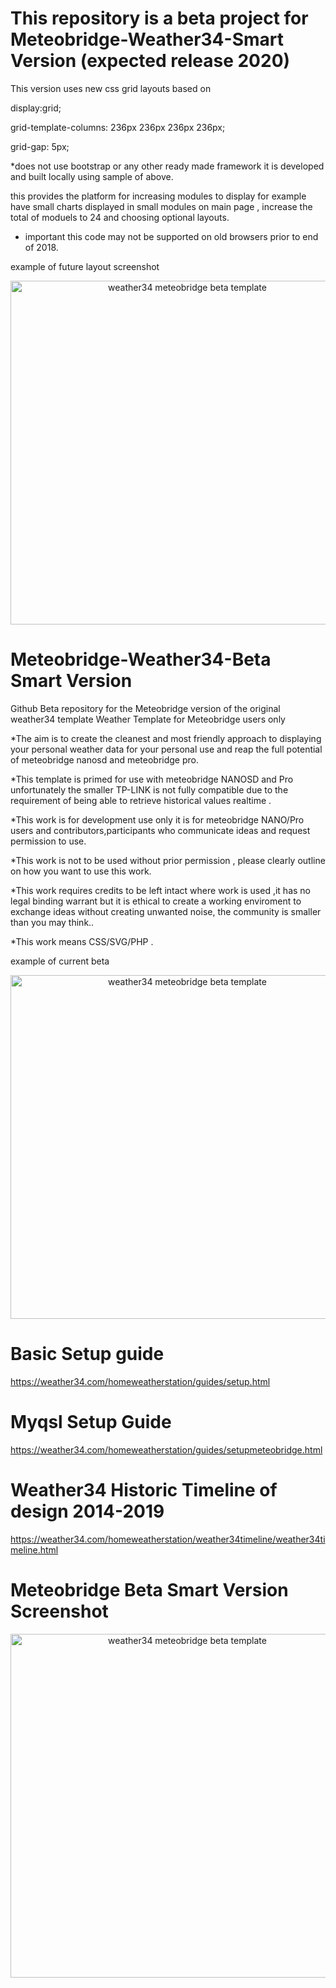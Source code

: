 # This repository is a beta project for Meteobridge-Weather34-Smart Version (expected release 2020)

This version uses new css grid layouts based on 

  display:grid;
  
  grid-template-columns: 236px 236px 236px 236px;
  
  grid-gap: 5px;
  
  *does not use bootstrap or any other ready made framework it is developed and built locally using sample of above.

this provides the platform for increasing modules to display for example have small charts displayed in small modules
on main page , increase the total of moduels to 24 and choosing optional layouts.
* important this code may not be supported on old browsers prior to end of 2018.

example of future layout screenshot 

<p align="center">
  <img src="https://res.cloudinary.com/brian-underdown/image/upload/v1557736951/december2019_mqrll6.png" width="550" title="weather34 meteobridge beta template "> 
</p>

# Meteobridge-Weather34-Beta Smart Version
Github Beta repository for the Meteobridge version of the original weather34 template 
Weather Template for Meteobridge users only 

*The aim is to create the cleanest and most friendly approach to displaying your personal
weather data for your personal use and reap the full potential of meteobridge nanosd and meteobridge pro.

*This template is primed for use with meteobridge NANOSD and Pro unfortunately the smaller TP-LINK is not
fully compatible due to the requirement of being able to retrieve historical values realtime .

*This work is for development use only it is for meteobridge NANO/Pro users and contributors,participants who communicate
ideas and request permission to use.

*This work is not to be used without prior permission , please clearly outline on how you want to use this work.

*This work requires credits to be left intact where work is used ,it has no legal binding warrant but it is ethical
to create a working enviroment to exchange ideas without creating unwanted noise, the community is smaller than you may think..

*This work means CSS/SVG/PHP .

example of current beta

<p align="center">
  <img src="https://res.cloudinary.com/brian-underdown/image/upload/v1559632919/Beta_aqbm0a.png" width="550" title="weather34 meteobridge beta template "> 
</p>


# Basic Setup guide 
https://weather34.com/homeweatherstation/guides/setup.html

# Myqsl Setup Guide
https://weather34.com/homeweatherstation/guides/setupmeteobridge.html

# Weather34 Historic Timeline of design 2014-2019 
https://weather34.com/homeweatherstation/weather34timeline/weather34timeline.html

# Meteobridge Beta Smart Version Screenshot 
<p align="center">
  <img src="https://res.cloudinary.com/brian-underdown/image/upload/v1559467750/col_ddcheg.png" width="550" title="weather34 meteobridge beta template "> 
</p>
